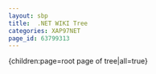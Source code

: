```yaml
---
layout: sbp
title:  .NET WIKI Tree
categories: XAP97NET
page_id: 63799313
---
```


{children:page=root page of tree|all=true}